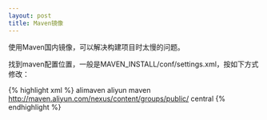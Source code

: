 ```yaml
---
layout: post
title: Maven镜像
---
```


使用Maven国内镜像，可以解决构建项目时太慢的问题。

找到maven配置位置，一般是MAVEN_INSTALL/conf/settings.xml，按如下方式修改：

{% highlight xml %}
<settings>
    <mirrors>
        <mirror>
            <id>alimaven</id>
            <name>aliyun maven</name>
            <url>http://maven.aliyun.com/nexus/content/groups/public/</url>
            <mirrorOf>central</mirrorOf>
        </mirror>
    </mirrors>
</settings>
{% endhighlight %}